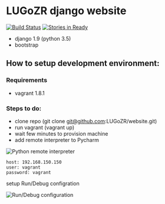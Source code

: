 # LUGoZR django website
[![Build Status](https://travis-ci.org/LUGoZR/website.svg?branch=master)](https://travis-ci.org/LUGoZR/website) [![Stories in Ready](https://badge.waffle.io/LUGoZR/website.png?label=ready&title=Ready)](https://waffle.io/LUGoZR/website)

- django 1.9 (python 3.5)
- bootstrap

## How to setup development environment:

### Requirements
- vagrant 1.8.1

### Steps to do:
- clone repo (git clone git@github.com:LUGoZR/website.git)
- run vagrant (vagrant up)
- wait few minutes to provision machine
- add remote interpreter to Pycharm

![Python remote interpreter](http://i.imgur.com/W7HDSJv.png)

    host: 192.168.150.150
    user: vagrant
    password: vagrant

setup Run/Debug configration 

![Run/Debug configuration](http://i.imgur.com/p09uaM9.png)

